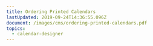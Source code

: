```yaml
---
title: Ordering Printed Calendars
lastUpdated: 2019-09-24T14:36:55.096Z
document: /images/cms/ordering-printed-calendars.pdf
topics:
  - calendar-designer
---
```


